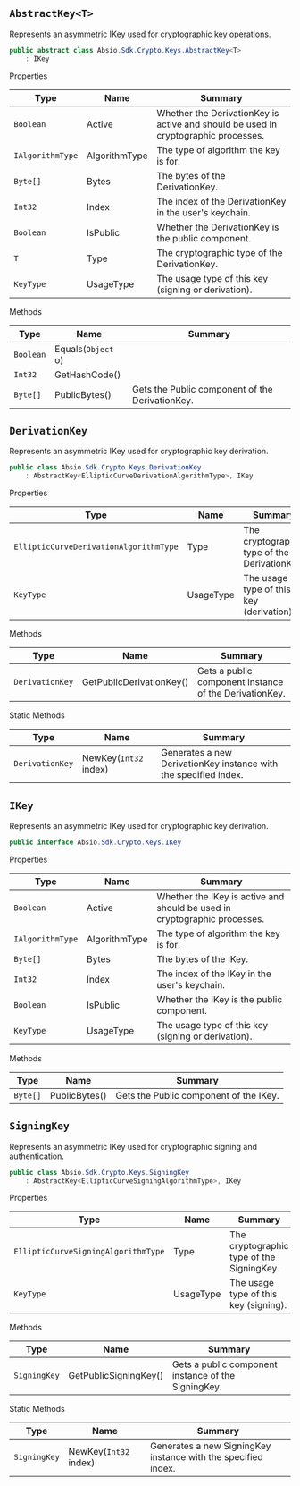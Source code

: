 ## `AbstractKey<T>`

Represents an asymmetric IKey used for cryptographic key operations.
```csharp
public abstract class Absio.Sdk.Crypto.Keys.AbstractKey<T>
    : IKey

```

Properties

| Type | Name | Summary | 
| --- | --- | --- | 
| `Boolean` | Active | Whether the DerivationKey is active and should be used in cryptographic processes. | 
| `IAlgorithmType` | AlgorithmType | The type of algorithm the key is for. | 
| `Byte[]` | Bytes | The bytes of the DerivationKey. | 
| `Int32` | Index | The index of the DerivationKey in the user's keychain. | 
| `Boolean` | IsPublic | Whether the DerivationKey is the public component. | 
| `T` | Type | The cryptographic type of the DerivationKey. | 
| `KeyType` | UsageType | The usage type of this key (signing or derivation). | 


Methods

| Type | Name | Summary | 
| --- | --- | --- | 
| `Boolean` | Equals(`Object` o) |  | 
| `Int32` | GetHashCode() |  | 
| `Byte[]` | PublicBytes() | Gets the Public component of the DerivationKey. | 


## `DerivationKey`

Represents an asymmetric IKey used for cryptographic key derivation.
```csharp
public class Absio.Sdk.Crypto.Keys.DerivationKey
    : AbstractKey<EllipticCurveDerivationAlgorithmType>, IKey

```

Properties

| Type | Name | Summary | 
| --- | --- | --- | 
| `EllipticCurveDerivationAlgorithmType` | Type | The cryptographic type of the DerivationKey. | 
| `KeyType` | UsageType | The usage type of this key (derivation). | 


Methods

| Type | Name | Summary | 
| --- | --- | --- | 
| `DerivationKey` | GetPublicDerivationKey() | Gets a public component instance of the DerivationKey. | 


Static Methods

| Type | Name | Summary | 
| --- | --- | --- | 
| `DerivationKey` | NewKey(`Int32` index) | Generates a new DerivationKey instance with the specified index. | 


## `IKey`

Represents an asymmetric IKey used for cryptographic key derivation.
```csharp
public interface Absio.Sdk.Crypto.Keys.IKey

```

Properties

| Type | Name | Summary | 
| --- | --- | --- | 
| `Boolean` | Active | Whether the IKey is active and should be used in cryptographic processes. | 
| `IAlgorithmType` | AlgorithmType | The type of algorithm the key is for. | 
| `Byte[]` | Bytes | The bytes of the IKey. | 
| `Int32` | Index | The index of the IKey in the user's keychain. | 
| `Boolean` | IsPublic | Whether the IKey is the public component. | 
| `KeyType` | UsageType | The usage type of this key (signing or derivation). | 


Methods

| Type | Name | Summary | 
| --- | --- | --- | 
| `Byte[]` | PublicBytes() | Gets the Public component of the IKey. | 


## `SigningKey`

Represents an asymmetric IKey used for cryptographic signing and authentication.
```csharp
public class Absio.Sdk.Crypto.Keys.SigningKey
    : AbstractKey<EllipticCurveSigningAlgorithmType>, IKey

```

Properties

| Type | Name | Summary | 
| --- | --- | --- | 
| `EllipticCurveSigningAlgorithmType` | Type | The cryptographic type of the SigningKey. | 
| `KeyType` | UsageType | The usage type of this key (signing). | 


Methods

| Type | Name | Summary | 
| --- | --- | --- | 
| `SigningKey` | GetPublicSigningKey() | Gets a public component instance of the SigningKey. | 


Static Methods

| Type | Name | Summary | 
| --- | --- | --- | 
| `SigningKey` | NewKey(`Int32` index) | Generates a new SigningKey instance with the specified index. | 


